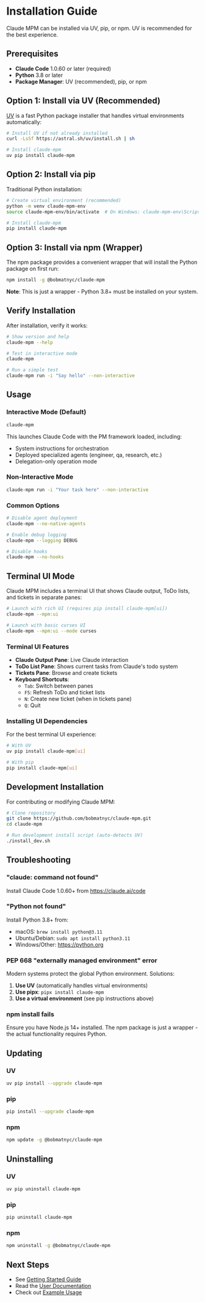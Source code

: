# Installation Guide

Claude MPM can be installed via UV, pip, or npm. UV is recommended for the best experience.

## Prerequisites

- **Claude Code** 1.0.60 or later (required)
- **Python** 3.8 or later
- **Package Manager**: UV (recommended), pip, or npm

## Option 1: Install via UV (Recommended)

[UV](https://github.com/astral-sh/uv) is a fast Python package installer that handles virtual environments automatically:

```bash
# Install UV if not already installed
curl -LsSf https://astral.sh/uv/install.sh | sh

# Install claude-mpm
uv pip install claude-mpm
```

## Option 2: Install via pip

Traditional Python installation:

```bash
# Create virtual environment (recommended)
python -m venv claude-mpm-env
source claude-mpm-env/bin/activate  # On Windows: claude-mpm-env\Scripts\activate

# Install claude-mpm
pip install claude-mpm
```

## Option 3: Install via npm (Wrapper)

The npm package provides a convenient wrapper that will install the Python package on first run:

```bash
npm install -g @bobmatnyc/claude-mpm
```

**Note**: This is just a wrapper - Python 3.8+ must be installed on your system.

## Verify Installation

After installation, verify it works:

```bash
# Show version and help
claude-mpm --help

# Test in interactive mode
claude-mpm

# Run a simple test
claude-mpm run -i "Say hello" --non-interactive
```

## Usage

### Interactive Mode (Default)

```bash
claude-mpm
```

This launches Claude Code with the PM framework loaded, including:
- System instructions for orchestration
- Deployed specialized agents (engineer, qa, research, etc.)
- Delegation-only operation mode

### Non-Interactive Mode

```bash
claude-mpm run -i "Your task here" --non-interactive
```

### Common Options

```bash
# Disable agent deployment
claude-mpm --no-native-agents

# Enable debug logging
claude-mpm --logging DEBUG

# Disable hooks
claude-mpm --no-hooks
```

## Terminal UI Mode

Claude MPM includes a terminal UI that shows Claude output, ToDo lists, and tickets in separate panes:

```bash
# Launch with rich UI (requires pip install claude-mpm[ui])
claude-mpm --mpm:ui

# Launch with basic curses UI
claude-mpm --mpm:ui --mode curses
```

### Terminal UI Features

- **Claude Output Pane**: Live Claude interaction
- **ToDo List Pane**: Shows current tasks from Claude's todo system
- **Tickets Pane**: Browse and create tickets
- **Keyboard Shortcuts**:
  - `Tab`: Switch between panes
  - `F5`: Refresh ToDo and ticket lists
  - `N`: Create new ticket (when in tickets pane)
  - `Q`: Quit

### Installing UI Dependencies

For the best terminal UI experience:

```bash
# With UV
uv pip install claude-mpm[ui]

# With pip
pip install claude-mpm[ui]
```

## Development Installation

For contributing or modifying Claude MPM:

```bash
# Clone repository
git clone https://github.com/bobmatnyc/claude-mpm.git
cd claude-mpm

# Run development install script (auto-detects UV)
./install_dev.sh
```

## Troubleshooting

### "claude: command not found"

Install Claude Code 1.0.60+ from https://claude.ai/code

### "Python not found"

Install Python 3.8+ from:
- macOS: `brew install python@3.11`
- Ubuntu/Debian: `sudo apt install python3.11`
- Windows/Other: https://python.org

### PEP 668 "externally managed environment" error

Modern systems protect the global Python environment. Solutions:

1. **Use UV** (automatically handles virtual environments)
2. **Use pipx**: `pipx install claude-mpm`
3. **Use a virtual environment** (see pip instructions above)

### npm install fails

Ensure you have Node.js 14+ installed. The npm package is just a wrapper - the actual functionality requires Python.

## Updating

### UV
```bash
uv pip install --upgrade claude-mpm
```

### pip
```bash
pip install --upgrade claude-mpm
```

### npm
```bash
npm update -g @bobmatnyc/claude-mpm
```

## Uninstalling

### UV
```bash
uv pip uninstall claude-mpm
```

### pip
```bash
pip uninstall claude-mpm
```

### npm
```bash
npm uninstall -g @bobmatnyc/claude-mpm
```

## Next Steps

- See [Getting Started Guide](docs/user/01-getting-started/README.md)
- Read the [User Documentation](docs/user/README.md)
- Check out [Example Usage](docs/user/02-guides/basic-usage.md)